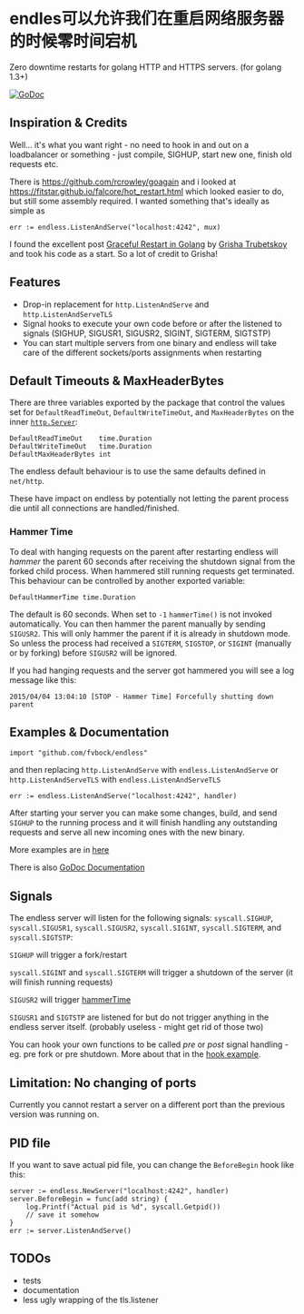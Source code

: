 # endles可以允许我们在重启网络服务器的时候零时间宕机

Zero downtime restarts for golang HTTP and HTTPS servers. (for golang 1.3+)

[![GoDoc](https://godoc.org/github.com/fvbock/endless?status.svg)](https://godoc.org/github.com/fvbock/endless)

## Inspiration & Credits

Well... it's what you want right - no need to hook in and out on a loadbalancer or something - just compile, SIGHUP, start new one, finish old requests etc.

There is https://github.com/rcrowley/goagain and i looked at https://fitstar.github.io/falcore/hot_restart.html which looked easier to do, but still some assembly required. I wanted something that's ideally as simple as

    err := endless.ListenAndServe("localhost:4242", mux)

I found the excellent post [Graceful Restart in Golang](http://grisha.org/blog/2014/06/03/graceful-restart-in-golang/) by [Grisha Trubetskoy](https://github.com/grisha) and took his code as a start. So a lot of credit to Grisha!


## Features

- Drop-in replacement for `http.ListenAndServe` and `http.ListenAndServeTLS`
- Signal hooks to execute your own code before or after the listened to signals (SIGHUP, SIGUSR1, SIGUSR2, SIGINT, SIGTERM, SIGTSTP)
- You can start multiple servers from one binary and endless will take care of the different sockets/ports assignments when restarting


## Default Timeouts & MaxHeaderBytes

There are three variables exported by the package that control the values set for `DefaultReadTimeOut`, `DefaultWriteTimeOut`, and `MaxHeaderBytes` on the inner [`http.Server`](https://golang.org/pkg/net/http/#Server):

	DefaultReadTimeOut    time.Duration
	DefaultWriteTimeOut   time.Duration
	DefaultMaxHeaderBytes int

The endless default behaviour is to use the same defaults defined in `net/http`.

These have impact on endless by potentially not letting the parent process die until all connections are handled/finished.


### Hammer Time

To deal with hanging requests on the parent after restarting endless will *hammer* the parent 60 seconds after receiving the shutdown signal from the forked child process. When hammered still running requests get terminated. This behaviour can be controlled by another exported variable:

    DefaultHammerTime time.Duration

The default is 60 seconds. When set to `-1` `hammerTime()` is not invoked automatically. You can then hammer the parent manually by sending `SIGUSR2`. This will only hammer the parent if it is already in shutdown mode. So unless the process had received a `SIGTERM`, `SIGSTOP`, or `SIGINT` (manually or by forking) before `SIGUSR2` will be ignored.

If you had hanging requests and the server got hammered you will see a log message like this:

    2015/04/04 13:04:10 [STOP - Hammer Time] Forcefully shutting down parent


## Examples & Documentation

    import "github.com/fvbock/endless"

and then replacing `http.ListenAndServe` with `endless.ListenAndServe` or `http.ListenAndServeTLS` with `endless.ListenAndServeTLS`

	err := endless.ListenAndServe("localhost:4242", handler)

After starting your server you can make some changes, build, and send `SIGHUP` to the running process and it will finish handling any outstanding requests and serve all new incoming ones with the new binary.

More examples are in [here](https://github.com/fvbock/endless/tree/master/examples)

There is also [GoDoc Documentation](https://godoc.org/github.com/fvbock/endless)


## Signals

The endless server will listen for the following signals: `syscall.SIGHUP`, `syscall.SIGUSR1`, `syscall.SIGUSR2`, `syscall.SIGINT`, `syscall.SIGTERM`, and `syscall.SIGTSTP`:

`SIGHUP` will trigger a fork/restart

`syscall.SIGINT` and `syscall.SIGTERM` will trigger a shutdown of the server (it will finish running requests)

`SIGUSR2` will trigger [hammerTime](https://github.com/fvbock/endless#hammer-time)

`SIGUSR1` and `SIGTSTP` are listened for but do not trigger anything in the endless server itself. (probably useless - might get rid of those two)

You can hook your own functions to be called *pre* or *post* signal handling - eg. pre fork or pre shutdown. More about that in the [hook example](https://github.com/fvbock/endless/tree/master/examples#hooking-into-the-signal-handling).


## Limitation: No changing of ports

Currently you cannot restart a server on a different port than the previous version was running on.

## PID file

If you want to save actual pid file, you can change the `BeforeBegin` hook like this:

	server := endless.NewServer("localhost:4242", handler)
	server.BeforeBegin = func(add string) {
		log.Printf("Actual pid is %d", syscall.Getpid())
		// save it somehow
	}
	err := server.ListenAndServe()


## TODOs

- tests
- documentation
- less ugly wrapping of the tls.listener
